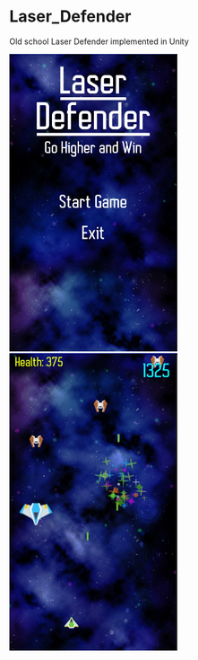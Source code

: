 # Laser_Defender

<p>Old school Laser Defender implemented in Unity</p>
<p><img src="laser_defender_menu.jpg" width="300"></img>
<img src="laser_defender_gameplay.jpg" width="300"></img></p>

